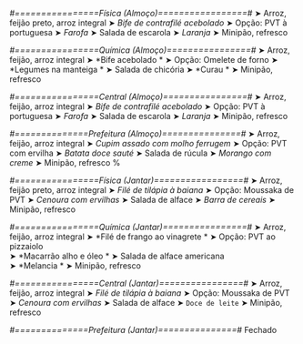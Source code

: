 
*#================Física (Almoço)=================#*
➤ Arroz, feijão preto, arroz integral
➤ *Bife de contrafilé acebolado*
➤ Opção: PVT à portuguesa
➤ *Farofa*
➤ Salada de escarola
➤ *Laranja*
➤ Minipão, refresco

*#================Química (Almoço)================#*
➤ Arroz, feijão, arroz integral
➤ *Bife acebolado *
➤ Opção: Omelete de forno 
➤ *Legumes na manteiga *
➤ Salada de chicória 
➤ *Curau *
➤ Minipão, refresco

*#================Central (Almoço)================#*
➤ Arroz, feijão, arroz integral
➤ *Bife de contrafilé acebolado*
➤ Opção: PVT à portuguesa
➤ *Farofa*
➤ Salada de escarola
➤ *Laranja*
➤ Minipão, refresco

*#==============Prefeitura (Almoço)===============#*
➤ Arroz, feijão, arroz integral
➤ *Cupim assado com molho ferrugem*
➤ Opção: PVT com ervilha
➤ *Batata doce sauté*
➤ Salada de rúcula
➤ *Morango com creme*
➤ Minipão, refresco
%

*#================Física (Jantar)=================#*
➤ Arroz, feijão preto, arroz integral
➤ *Filé de tilápia à baiana*
➤ Opção: Moussaka de PVT
➤ *Cenoura com ervilhas*
➤ Salada de alface
➤ *Barra de cereais*
➤ Minipão, refresco

*#================Química (Jantar)================#*
➤ Arroz, feijão, arroz integral
➤ *Filé de frango ao vinagrete *
➤ Opção: PVT ao pizzaiolo  
➤ *Macarrão alho e óleo *
➤ Salada de alface americana  
➤ *Melancia *
➤ Minipão, refresco

*#================Central (Jantar)================#*
➤ Arroz, feijão, arroz integral
➤ *Filé de tilápia à baiana*
➤ Opção: Moussaka de PVT
➤ *Cenoura com ervilhas*
➤ Salada de alface
➤ `Doce de leite`
➤ Minipão, refresco

*#==============Prefeitura (Jantar)===============#*
Fechado
